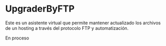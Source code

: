# UpgraderByFTP
Este es un asistente virtual que permite mantener actualizado los archivos de un hosting a través del protocolo FTP y automatización.


En proceso
